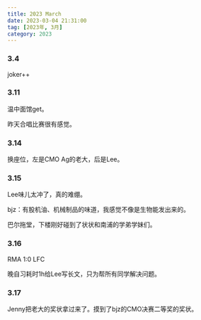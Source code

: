 ```yaml
---
title: 2023 March
date: 2023-03-04 21:31:00
tag: [2023年, 3月]
category: 2023
---
```


### 3.4

joker++

### 3.11

温中面馆get。

昨天合唱比赛很有感觉。

### 3.14

换座位，左是CMO Ag的老大，后是Lee。

### 3.15

Lee味儿太冲了，真的难绷。

bjz：有股机油、机械制品的味道，我感觉不像是生物能发出来的。

巴尔拖堂，下楼刚好碰到了状状和南浦的学弟学妹们。

### 3.16

RMA 1:0 LFC

晚自习耗时1h给Lee写长文，只为帮所有同学解决问题。

### 3.17

Jenny把老大的奖状拿过来了。摸到了bjz的CMO决赛二等奖的奖状。